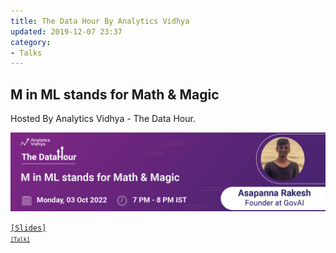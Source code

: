 ```yaml
---
title: The Data Hour By Analytics Vidhya
updated: 2019-12-07 23:37
category: 
- Talks
---
```



## M in ML stands for Math & Magic

Hosted By Analytics Vidhya - The Data Hour.

![mnm](assets/blogs/talks/mnm.png)

<code><a href="#">[Slides]</a><code> <code><a href="https://datahack.analyticsvidhya.com/contest/datahour-m-in-ml-stands-for-math-magic/" target="_blank">[Talk]</a><code>


<div class="divider"></div>

